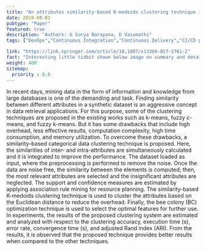 ```yaml
---
title: "An attributes similarity-based K-medoids clustering technique in data mining"
date: 2018-08-01
pubtype: "Paper"
featured: true
description: "Authors: G Surya Narayana, D Vasumathi"
tags: ["DevOps","Continuous Integration","Continuous Delivery","CI/CD pipelines","agile","Culture"]

link: "https://link.springer.com/article/10.1007/s13369-017-2761-2"
fact: "Interesting little tidbit shown below image on summary and detail page"
weight: 400
sitemap:
  priority : 0.8
---
```

In recent days, mining data in the form of information and knowledge from large databases is one of the demanding and task. Finding similarity between different attributes in a synthetic dataset is an aggressive concept in data retrieval applications. For this purpose, some of the clustering techniques are proposed in the existing works such as k-means, fuzzy c-means, and fuzzy k-means. But it has some drawbacks that include high overhead, less effective results, computation complexity, high time consumption, and memory utilization. To overcome these drawbacks, a similarity-based categorical data clustering technique is proposed. Here, the similarities of inter- and intra-attributes are simultaneously calculated and it is integrated to improve the performance. The dataset loaded as input, where the preprocessing is performed to remove the noise. Once the data are noise free, the similarity between the elements is computed; then, the most relevant attributes are selected and the insignificant attributes are neglected. The support and confidence measures are estimated by applying association rule mining for resource planning. The similarity-based K-medoids clustering technique is used to cluster the attributes based on the Euclidean distance to reduce the overhead. Finally, the bee colony (BC) optimization technique is used to select the optimal features for further use. In experiments, the results of the proposed clustering system are estimated and analyzed with respect to the clustering accuracy, execution time (s), error rate, convergence time (s), and adjusted Rand index (ARI). From the results, it is observed that the proposed technique provides better results when compared to the other techniques.
